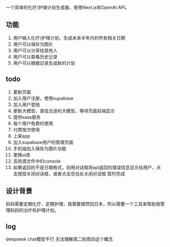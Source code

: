 一个简单的化疗/护理计划生成器，使用Next.js和OpenAI API。

## 功能

1. 用户输入化疗/护理计划，生成未来半年内的所有相关日期
2. 用户可以保存为图片
3. 用户可以分享给其他人
4. 用户可以查看历史记录
5. 用户可以根据记录生成新的计划

## todo
1. 更新页面
2. 加入用户注册，使用supabase
3. 加入用户登陆
4. 更新大模型，查找合适的大模型，等待页面前端显示
5. 提供saas服务
6. 每个用户免费的使用
7. 付费按次使用
8. 上架app
9. 加入supabase用户的管理页面
10. 手机端加入保存为图片功能
11. 更换ui库
12. 去除源文件中的console
13. 如果返回的不是日期格式，则用对话框将api返回的错误信息显示给用户，点击按钮关闭对话框，或者点击空白处关闭对话框 暂时完成

## 设计背景
妈妈需要定期化疗，定期护理，我需要偶然回日本，所以需要一个工具来帮助我管理妈妈的治疗和护理计划。


## log
deepseek chat模型不行 无法理解周二到周四这个概念
